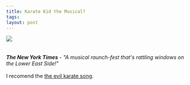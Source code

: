 ```yaml
---
title: Karate Kid the Musical?
tags: 
layout: post
---
```

<a href="http://www.itskaratekidthemusical.com/"><img src="http://www.itskaratekidthemusical.com/images/wall8001.jpg"></a><br /><br /><br /><i><strong>The New York Times</strong> - "A musical raunch-fest that's rattling windows on the Lower East Side!"</i><br /><br />I recomend the <a href="http://www.itskaratekidthemusical.com/mp3/its_karate_kid_the_way_of_the_fisting.mp3">the evil karate song</a>.

